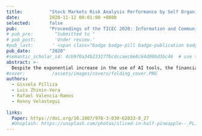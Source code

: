 ```yaml
---
title:          "Stock Markets Risk Analysis Performance by Self Organized Maps AI Techniques: Comparison and Implementation of Three SOM Methods"
date:           2020-11-12 00:01:00 +0800
selected:       false
pub:            "Proceedings of the TICEC 2020: Information and Communication Technologies"
# pub_pre:        "Submitted to "
# pub_post:       'Under review.'
#pub_last:       ' <span class="badge badge-pill badge-publication badge-success">Open Access</span>'
pub_date:       "2020"
#semantic_scholar_id: 4cb970a34b233277bcdccaec0e8c64d99bd3bc46  # use this to retrieve citation count
abstract: >-
  Despite the exponential increase in the use of AI tools, the financial field has become a target just in the latest years. The stock markets meant a decisive factor for economic growth as it works as a management mechanism for money generated by the industrial force of the countries. In order to obtain the improved algorithm, this work focus on establishing the best SOM architecture for stock market treatment in an initial step. Therefore, after the literature review, the data extraction was performed using Yahoo Finance open source to get the historical data of the selected financial index. The ISOM SP40 proposed in this work uses an adequate combination of hexagonal SOM architecture and neighbor function based on Manhattan distance. Moreover, two SOM methods more denominated SOM IBEX35 and SOM NYSE were tested by the same conditions for compare, and determinate the best scenario for SP Latin America 40 data set. Thus the risk investment was analyzed with density correlations of profit, industrial area, and geography detected with an 80% of success rate using the top 9 companies in the stock index, also it was verified in a time-frequency analysis developed here with the top 6 companies reference companies from 2014-2019. The training time in the proposed ISOM SP40 method also improves two decimal places in comparison with the other tested techniques. In this sense, there is appropriated to establish that the improved algorithm was found, and it succeeds in the adaptation to SP Latin America 40 index data set.
#cover:          /assets/images/covers/folding_cover.PNG
authors:
  - Gissela Pilliza
  - Luis Zhinin-Vera
  - Rafael Valencia-Ramos
  - Ronny Velastegui
 
links:
  Paper: https://doi.org/10.1007/978-3-030-62833-8_27
  #Unsplash: https://unsplash.com/photos/sliced-in-half-pineapple--_PLJZmHZzk
---
```

